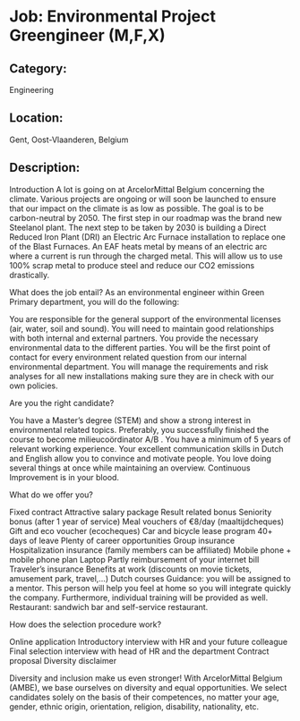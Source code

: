 # Job: Environmental Project Greengineer (M,F,X)
## Category: 
Engineering
## Location: 
Gent, Oost-Vlaanderen, Belgium
## Description:
Introduction
A lot is going on at ArcelorMittal Belgium concerning the climate. Various projects are ongoing or will soon be launched to ensure that our impact on the climate is as low as possible. The goal is to be carbon-neutral by 2050. The first step in our roadmap was the brand new Steelanol plant. The next step to be taken by 2030 is building a Direct Reduced Iron Plant (DRI) an Electric Arc Furnace installation to replace one of the Blast Furnaces. An EAF heats metal by means of an electric arc where a current is run through the charged metal. This will allow us to use 100% scrap metal to produce steel and reduce our CO2 emissions drastically.
 
What does the job entail?
As an environmental engineer within Green Primary department, you will do the following:

You are responsible for the general support of the environmental licenses (air, water, soil and sound). You will need to maintain good relationships with both internal and external partners. You provide the necessary environmental data to the different parties.
You will be the first point of contact for every environment related question from our internal environmental department.
You will manage the requirements and risk analyses for all new installations making sure they are in check with our own policies.

 
Are you the right candidate?

You have a Master’s degree (STEM) and show a strong interest in environmental related topics.
Preferably, you successfully finished the course to become milieucoördinator A/B .
You have a minimum of 5 years of relevant working experience.
Your excellent communication skills in Dutch and English allow you to convince and motivate people.
You love doing several things at once while maintaining an overview.
Continuous Improvement is in your blood.

 
What do we offer you?

Fixed contract
Attractive salary package
Result related bonus
Seniority bonus (after 1 year of service)
Meal vouchers of €8/day (maaltijdcheques)
Gift and eco voucher (ecocheques)
Car and bicycle lease program
40+ days of leave
Plenty of career opportunities
Group insurance
Hospitalization insurance (family members can be affiliated)
Mobile phone + mobile phone plan
Laptop
Partly reimbursement of your internet bill
Traveler’s insurance
Benefits at work (discounts on movie tickets, amusement park, travel,…)
Dutch courses
Guidance: you will be assigned to a mentor. This person will help you feel at home so you will integrate quickly the company. Furthermore, individual training will be provided as well.
Restaurant: sandwich bar and self-service restaurant.

 
How does the selection procedure work?

Online application
Introductory interview with HR and your future colleague
Final selection interview with head of HR and the department
Contract proposal
Diversity disclaimer

Diversity and inclusion make us even stronger!
With ArcelorMittal Belgium (AMBE), we base ourselves on diversity and equal opportunities. We select candidates solely on the basis of their competences, no matter your age, gender, ethnic origin, orientation, religion, disability, nationality, etc.
